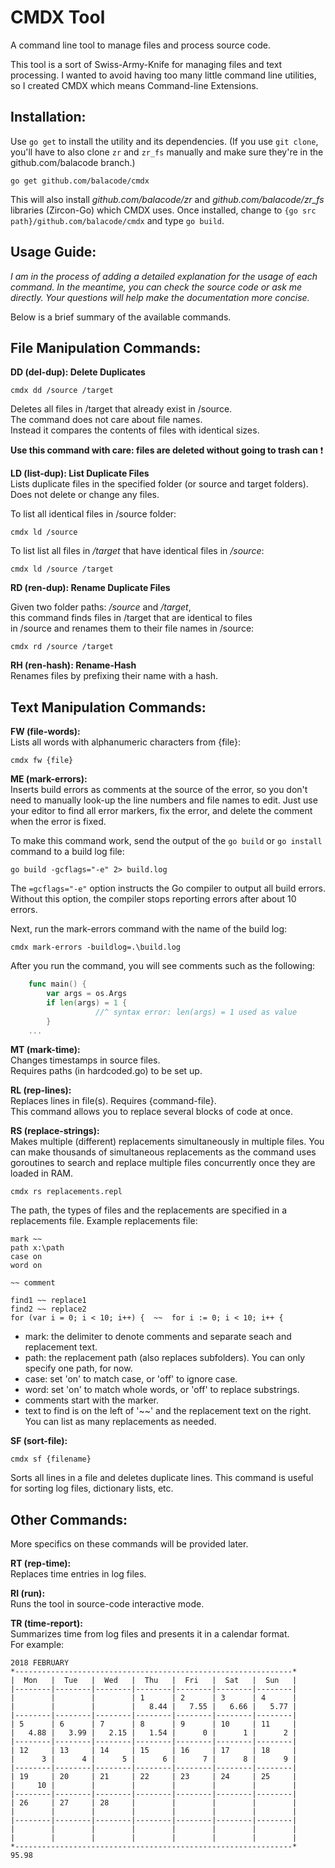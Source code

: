 # CMDX Tool
A command line tool to manage files and process source code.

This tool is a sort of Swiss-Army-Knife for managing files and text processing.
I wanted to avoid having too many little command line utilities,
so I created CMDX which means Command-line Extensions.

## Installation:
Use `go get` to install the utility and its dependencies. (If you use `git clone`, you'll have to also clone `zr` and `zr_fs` manually and make sure they're in the github.com/balacode branch.)

    go get github.com/balacode/cmdx
    
This will also install *github.com/balacode/zr* and *github.com/balacode/zr_fs* libraries (Zircon-Go) which CMDX uses. Once installed, change to `{go src path}/github.com/balacode/cmdx` and type `go build`.

## Usage Guide:

*I am in the process of adding a detailed explanation for the usage of each command. In the meantime, you can check the source code or ask me directly. Your questions will help make the documentation more concise.*

Below is a brief summary of the available commands.  

## File Manipulation Commands:

**DD (del-dup): Delete Duplicates**  

    cmdx dd /source /target  

Deletes all files in /target that already exist in /source.  
The command does not care about file names.  
Instead it compares the contents of files with identical sizes.  

**Use this command with care: files are deleted without going to trash can** :exclamation:

**LD (list-dup): List Duplicate Files**  
Lists duplicate files in the specified folder (or source and target folders).  
Does not delete or change any files.  

To list all identical files in /source folder:  

    cmdx ld /source

To list list all files in */target* that have identical files in */source*:

    cmdx ld /source /target

**RD (ren-dup): Rename Duplicate Files**  

Given two folder paths: */source* and */target*,  
this command finds files in /target that are identical to files  
in /source and renames them to their file names in /source:  

    cmdx rd /source /target
    
**RH (ren-hash): Rename-Hash**  
Renames files by prefixing their name with a hash.  

## Text Manipulation Commands:

**FW (file-words):**   
Lists all words with alphanumeric characters from {file}:

    cmdx fw {file}

**ME (mark-errors):**   
Inserts build errors as comments at the source of the error,
so you don't need to manually look-up the line numbers and
file names to edit. Just use your editor to find all error
markers, fix the error, and delete the comment when the error
is fixed.

To make this command work, send the output of the
`go build` or `go install` command to a build log file:

    go build -gcflags="-e" 2> build.log

The `=gcflags="-e"` option instructs the Go compiler to
output all build errors. Without this option, the compiler
stops reporting errors after about 10 errors.

Next, run the mark-errors command with the name of the build log:

    cmdx mark-errors -buildlog=.\build.log

After you run the command, you will see comments such as the following:

```go
    func main() {
        var args = os.Args
        if len(args) = 1 {
                   //^ syntax error: len(args) = 1 used as value
        }
    ...
```

**MT (mark-time):**  
Changes timestamps in source files.  
Requires paths (in hardcoded.go) to be set up.  

**RL (rep-lines):**  
Replaces lines in file(s). Requires {command-file}.  
This command allows you to replace several blocks of code at once.  

**RS (replace-strings):**  
Makes multiple (different) replacements simultaneously in multiple files.
You can make thousands of simultaneous replacements as the command
uses goroutines to search and replace multiple files concurrently
once they are loaded in RAM.

    cmdx rs replacements.repl

The path, the types of files and the replacements are
specified in a replacements file. Example replacements file:

    mark ~~
    path x:\path
    case on
    word on

    ~~ comment

    find1 ~~ replace1
    find2 ~~ replace2
    for (var i = 0; i < 10; i++) {  ~~  for i := 0; i < 10; i++ {

- mark: the delimiter to denote comments and separate seach and replacement text.
- path: the replacement path (also replaces subfolders). You can only specify one path, for now.
- case: set 'on' to match case, or 'off' to ignore case.
- word: set 'on' to match whole words, or 'off' to replace substrings.
- comments start with the marker.
- text to find is on the left of '~~' and the replacement text on the right. You can list as many replacements as needed.

**SF (sort-file):**  

    cmdx sf {filename}

Sorts all lines in a file and deletes duplicate lines.
This command is useful for sorting log files, dictionary lists, etc.

## Other Commands:  
More specifics on these commands will be provided later.  

**RT (rep-time):**  
Replaces time entries in log files.  

**RI (run):**  
Runs the tool in source-code interactive mode.  

**TR (time-report):**  
Summarizes time from log files and presents it in a calendar format.  
For example:  

    2018 FEBRUARY
    *--------------------------------------------------------------*
    |  Mon   |  Tue   |  Wed   |  Thu   |  Fri   |  Sat   |  Sun   |
    |--------|--------|--------|--------|--------|--------|--------|
    |        |        |        | 1      | 2      | 3      | 4      |
    |        |        |        |   8.44 |   7.55 |   6.66 |   5.77 |
    |--------|--------|--------|--------|--------|--------|--------|
    | 5      | 6      | 7      | 8      | 9      | 10     | 11     |
    |   4.88 |   3.99 |   2.15 |   1.54 |      0 |      1 |      2 |
    |--------|--------|--------|--------|--------|--------|--------|
    | 12     | 13     | 14     | 15     | 16     | 17     | 18     |
    |      3 |      4 |      5 |      6 |      7 |      8 |      9 |
    |--------|--------|--------|--------|--------|--------|--------|
    | 19     | 20     | 21     | 22     | 23     | 24     | 25     |
    |     10 |        |        |        |        |        |        |
    |--------|--------|--------|--------|--------|--------|--------|
    | 26     | 27     | 28     |        |        |        |        |
    |        |        |        |        |        |        |        |
    |--------|--------|--------|--------|--------|--------|--------|
    |        |        |        |        |        |        |        |
    |        |        |        |        |        |        |        |
    *--------------------------------------------------------------*
    95.98

